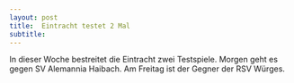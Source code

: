 ```yaml
---
layout: post
title:  Eintracht testet 2 Mal
subtitle:  
---
```


In dieser Woche bestreitet die Eintracht zwei Testspiele. Morgen geht es gegen SV Alemannia Haibach. Am Freitag ist der Gegner der RSV Würges.


